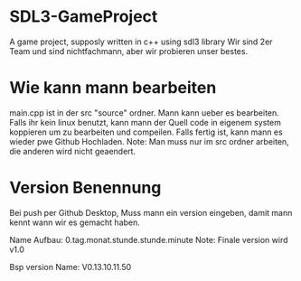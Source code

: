 # SDL3-GameProject
A game project, supposly written in c++ using sdl3 library
Wir sind 2er Team und sind nichtfachmann, aber wir probieren unser bestes.


# Wie kann mann bearbeiten

main.cpp ist in der src "source" ordner. Mann kann ueber es bearbeiten. Falls ihr kein linux benutzt, kann mann der Quell code in eigenem system koppieren um zu bearbeiten und compeilen. Falls fertig ist, kann mann es wieder pwe Github Hochladen.
Note: Man muss nur im src ordner arbeiten, die anderen wird nicht geaendert.

# Version Benennung

Bei push per Github Desktop, Muss mann ein version eingeben, damit mann kennt wann wir es gemacht haben.

Name Aufbau: 0.tag.monat.stunde.stunde.minute
Note: Finale version wird v1.0

Bsp version Name: V0.13.10.11.50

